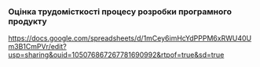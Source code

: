 ### Оцінка трудомісткості процесу розробки програмного продукту
https://docs.google.com/spreadsheets/d/1mCey6imHcYdPPPM6xRWU40Um3B1CmPVr/edit?usp=sharing&ouid=105076867267781690992&rtpof=true&sd=true

